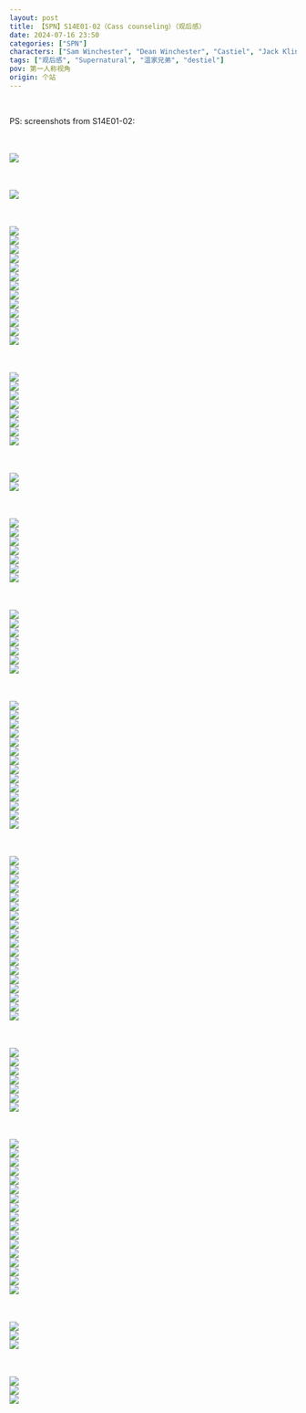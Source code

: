 ```yaml
---
layout: post
title: 【SPN】S14E01-02（Cass counseling）（观后感）
date: 2024-07-16 23:50
categories: ["SPN"]
characters: ["Sam Winchester", "Dean Winchester", "Castiel", "Jack Kline"]
tags: ["观后感", "Supernatural", "温家兄弟", "destiel"]
pov: 第一人称视角
origin: 个站
---
```


<br>

PS: screenshots from S14E01-02:

<br><br>
![](https://raw.githubusercontent.com/junesirius/junesirius.github.io/master/assets/images/SPN/S14/2024-07-16-SPN-1401-1.jpg)
<br>

<br><br>
![](https://raw.githubusercontent.com/junesirius/junesirius.github.io/master/assets/images/SPN/S14/2024-07-16-SPN-1401-2.jpg)
<br>

<br><br>
![](https://raw.githubusercontent.com/junesirius/junesirius.github.io/master/assets/images/SPN/S14/2024-07-16-SPN-1401-3.jpg)
<br>
![](https://raw.githubusercontent.com/junesirius/junesirius.github.io/master/assets/images/SPN/S14/2024-07-16-SPN-1401-4.jpg)
<br>
![](https://raw.githubusercontent.com/junesirius/junesirius.github.io/master/assets/images/SPN/S14/2024-07-16-SPN-1401-5.jpg)
<br>
![](https://raw.githubusercontent.com/junesirius/junesirius.github.io/master/assets/images/SPN/S14/2024-07-16-SPN-1401-6.jpg)
<br>
![](https://raw.githubusercontent.com/junesirius/junesirius.github.io/master/assets/images/SPN/S14/2024-07-16-SPN-1401-7.jpg)
<br>
![](https://raw.githubusercontent.com/junesirius/junesirius.github.io/master/assets/images/SPN/S14/2024-07-16-SPN-1401-8.jpg)
<br>
![](https://raw.githubusercontent.com/junesirius/junesirius.github.io/master/assets/images/SPN/S14/2024-07-16-SPN-1401-9.jpg)
<br>
![](https://raw.githubusercontent.com/junesirius/junesirius.github.io/master/assets/images/SPN/S14/2024-07-16-SPN-1401-10.jpg)
<br>
![](https://raw.githubusercontent.com/junesirius/junesirius.github.io/master/assets/images/SPN/S14/2024-07-16-SPN-1401-11.jpg)
<br>
![](https://raw.githubusercontent.com/junesirius/junesirius.github.io/master/assets/images/SPN/S14/2024-07-16-SPN-1401-12.jpg)
<br>
![](https://raw.githubusercontent.com/junesirius/junesirius.github.io/master/assets/images/SPN/S14/2024-07-16-SPN-1401-13.jpg)
<br>
![](https://raw.githubusercontent.com/junesirius/junesirius.github.io/master/assets/images/SPN/S14/2024-07-16-SPN-1401-14.jpg)
<br>
![](https://raw.githubusercontent.com/junesirius/junesirius.github.io/master/assets/images/SPN/S14/2024-07-16-SPN-1401-15.jpg)
<br>

<br><br>
![](https://raw.githubusercontent.com/junesirius/junesirius.github.io/master/assets/images/SPN/S14/2024-07-16-SPN-1401-16.jpg)
<br>
![](https://raw.githubusercontent.com/junesirius/junesirius.github.io/master/assets/images/SPN/S14/2024-07-16-SPN-1401-18.jpg)
<br>
![](https://raw.githubusercontent.com/junesirius/junesirius.github.io/master/assets/images/SPN/S14/2024-07-16-SPN-1401-19.jpg)
<br>
![](https://raw.githubusercontent.com/junesirius/junesirius.github.io/master/assets/images/SPN/S14/2024-07-16-SPN-1401-20.jpg)
<br>
![](https://raw.githubusercontent.com/junesirius/junesirius.github.io/master/assets/images/SPN/S14/2024-07-16-SPN-1401-21.jpg)
<br>
![](https://raw.githubusercontent.com/junesirius/junesirius.github.io/master/assets/images/SPN/S14/2024-07-16-SPN-1401-22.jpg)
<br>
![](https://raw.githubusercontent.com/junesirius/junesirius.github.io/master/assets/images/SPN/S14/2024-07-16-SPN-1401-23.jpg)
<br>
![](https://raw.githubusercontent.com/junesirius/junesirius.github.io/master/assets/images/SPN/S14/2024-07-16-SPN-1401-26.jpg)
<br>

<br><br>
![](https://raw.githubusercontent.com/junesirius/junesirius.github.io/master/assets/images/SPN/S14/2024-07-16-SPN-1401-24.jpg)
<br>
![](https://raw.githubusercontent.com/junesirius/junesirius.github.io/master/assets/images/SPN/S14/2024-07-16-SPN-1401-25.jpg)
<br>

<br><br>
![](https://raw.githubusercontent.com/junesirius/junesirius.github.io/master/assets/images/SPN/S14/2024-07-16-SPN-1401-27.jpg)
<br>
![](https://raw.githubusercontent.com/junesirius/junesirius.github.io/master/assets/images/SPN/S14/2024-07-16-SPN-1401-28.jpg)
<br>
![](https://raw.githubusercontent.com/junesirius/junesirius.github.io/master/assets/images/SPN/S14/2024-07-16-SPN-1401-29.jpg)
<br>
![](https://raw.githubusercontent.com/junesirius/junesirius.github.io/master/assets/images/SPN/S14/2024-07-16-SPN-1401-30.jpg)
<br>
![](https://raw.githubusercontent.com/junesirius/junesirius.github.io/master/assets/images/SPN/S14/2024-07-16-SPN-1401-31.jpg)
<br>
![](https://raw.githubusercontent.com/junesirius/junesirius.github.io/master/assets/images/SPN/S14/2024-07-16-SPN-1401-32.jpg)
<br>
![](https://raw.githubusercontent.com/junesirius/junesirius.github.io/master/assets/images/SPN/S14/2024-07-16-SPN-1401-33.jpg)
<br>

<br><br>
![](https://raw.githubusercontent.com/junesirius/junesirius.github.io/master/assets/images/SPN/S14/2024-07-16-SPN-1402-1.jpg)
<br>
![](https://raw.githubusercontent.com/junesirius/junesirius.github.io/master/assets/images/SPN/S14/2024-07-16-SPN-1402-2.jpg)
<br>
![](https://raw.githubusercontent.com/junesirius/junesirius.github.io/master/assets/images/SPN/S14/2024-07-16-SPN-1402-3.jpg)
<br>
![](https://raw.githubusercontent.com/junesirius/junesirius.github.io/master/assets/images/SPN/S14/2024-07-16-SPN-1402-4.jpg)
<br>
![](https://raw.githubusercontent.com/junesirius/junesirius.github.io/master/assets/images/SPN/S14/2024-07-16-SPN-1402-5.jpg)
<br>
![](https://raw.githubusercontent.com/junesirius/junesirius.github.io/master/assets/images/SPN/S14/2024-07-16-SPN-1402-6.jpg)
<br>
![](https://raw.githubusercontent.com/junesirius/junesirius.github.io/master/assets/images/SPN/S14/2024-07-16-SPN-1402-7.jpg)
<br>

<br><br>
![](https://raw.githubusercontent.com/junesirius/junesirius.github.io/master/assets/images/SPN/S14/2024-07-16-SPN-1402-8.jpg)
<br>
![](https://raw.githubusercontent.com/junesirius/junesirius.github.io/master/assets/images/SPN/S14/2024-07-16-SPN-1402-9.jpg)
<br>
![](https://raw.githubusercontent.com/junesirius/junesirius.github.io/master/assets/images/SPN/S14/2024-07-16-SPN-1402-10.jpg)
<br>
![](https://raw.githubusercontent.com/junesirius/junesirius.github.io/master/assets/images/SPN/S14/2024-07-16-SPN-1402-11.jpg)
<br>
![](https://raw.githubusercontent.com/junesirius/junesirius.github.io/master/assets/images/SPN/S14/2024-07-16-SPN-1402-12.jpg)
<br>
![](https://raw.githubusercontent.com/junesirius/junesirius.github.io/master/assets/images/SPN/S14/2024-07-16-SPN-1402-13.jpg)
<br>
![](https://raw.githubusercontent.com/junesirius/junesirius.github.io/master/assets/images/SPN/S14/2024-07-16-SPN-1402-14.jpg)
<br>
![](https://raw.githubusercontent.com/junesirius/junesirius.github.io/master/assets/images/SPN/S14/2024-07-16-SPN-1402-15.jpg)
<br>
![](https://raw.githubusercontent.com/junesirius/junesirius.github.io/master/assets/images/SPN/S14/2024-07-16-SPN-1402-16.jpg)
<br>
![](https://raw.githubusercontent.com/junesirius/junesirius.github.io/master/assets/images/SPN/S14/2024-07-16-SPN-1402-17.jpg)
<br>
![](https://raw.githubusercontent.com/junesirius/junesirius.github.io/master/assets/images/SPN/S14/2024-07-16-SPN-1402-18.jpg)
<br>
![](https://raw.githubusercontent.com/junesirius/junesirius.github.io/master/assets/images/SPN/S14/2024-07-16-SPN-1402-19.jpg)
<br>
![](https://raw.githubusercontent.com/junesirius/junesirius.github.io/master/assets/images/SPN/S14/2024-07-16-SPN-1402-20.jpg)
<br>
![](https://raw.githubusercontent.com/junesirius/junesirius.github.io/master/assets/images/SPN/S14/2024-07-16-SPN-1402-21.jpg)
<br>

<br><br>
![](https://raw.githubusercontent.com/junesirius/junesirius.github.io/master/assets/images/SPN/S14/2024-07-16-SPN-1402-23.jpg)
<br>
![](https://raw.githubusercontent.com/junesirius/junesirius.github.io/master/assets/images/SPN/S14/2024-07-16-SPN-1402-24.jpg)
<br>
![](https://raw.githubusercontent.com/junesirius/junesirius.github.io/master/assets/images/SPN/S14/2024-07-16-SPN-1402-25.jpg)
<br>
![](https://raw.githubusercontent.com/junesirius/junesirius.github.io/master/assets/images/SPN/S14/2024-07-16-SPN-1402-26.jpg)
<br>
![](https://raw.githubusercontent.com/junesirius/junesirius.github.io/master/assets/images/SPN/S14/2024-07-16-SPN-1402-27.jpg)
<br>
![](https://raw.githubusercontent.com/junesirius/junesirius.github.io/master/assets/images/SPN/S14/2024-07-16-SPN-1402-28.jpg)
<br>
![](https://raw.githubusercontent.com/junesirius/junesirius.github.io/master/assets/images/SPN/S14/2024-07-16-SPN-1402-29.jpg)
<br>
![](https://raw.githubusercontent.com/junesirius/junesirius.github.io/master/assets/images/SPN/S14/2024-07-16-SPN-1402-30.jpg)
<br>
![](https://raw.githubusercontent.com/junesirius/junesirius.github.io/master/assets/images/SPN/S14/2024-07-16-SPN-1402-31.jpg)
<br>
![](https://raw.githubusercontent.com/junesirius/junesirius.github.io/master/assets/images/SPN/S14/2024-07-16-SPN-1402-32.jpg)
<br>
![](https://raw.githubusercontent.com/junesirius/junesirius.github.io/master/assets/images/SPN/S14/2024-07-16-SPN-1402-33.jpg)
<br>
![](https://raw.githubusercontent.com/junesirius/junesirius.github.io/master/assets/images/SPN/S14/2024-07-16-SPN-1402-34.jpg)
<br>
![](https://raw.githubusercontent.com/junesirius/junesirius.github.io/master/assets/images/SPN/S14/2024-07-16-SPN-1402-35.jpg)
<br>
![](https://raw.githubusercontent.com/junesirius/junesirius.github.io/master/assets/images/SPN/S14/2024-07-16-SPN-1402-36.jpg)
<br>
![](https://raw.githubusercontent.com/junesirius/junesirius.github.io/master/assets/images/SPN/S14/2024-07-16-SPN-1402-37.jpg)
<br>
![](https://raw.githubusercontent.com/junesirius/junesirius.github.io/master/assets/images/SPN/S14/2024-07-16-SPN-1402-38.jpg)
<br>
![](https://raw.githubusercontent.com/junesirius/junesirius.github.io/master/assets/images/SPN/S14/2024-07-16-SPN-1402-39.jpg)
<br>
![](https://raw.githubusercontent.com/junesirius/junesirius.github.io/master/assets/images/SPN/S14/2024-07-16-SPN-1402-40.jpg)
<br>

<br><br>
![](https://raw.githubusercontent.com/junesirius/junesirius.github.io/master/assets/images/SPN/S14/2024-07-16-SPN-1402-41.jpg)
<br>
![](https://raw.githubusercontent.com/junesirius/junesirius.github.io/master/assets/images/SPN/S14/2024-07-16-SPN-1402-42.jpg)
<br>
![](https://raw.githubusercontent.com/junesirius/junesirius.github.io/master/assets/images/SPN/S14/2024-07-16-SPN-1402-43.jpg)
<br>
![](https://raw.githubusercontent.com/junesirius/junesirius.github.io/master/assets/images/SPN/S14/2024-07-16-SPN-1402-44.jpg)
<br>
![](https://raw.githubusercontent.com/junesirius/junesirius.github.io/master/assets/images/SPN/S14/2024-07-16-SPN-1402-45.jpg)
<br>
![](https://raw.githubusercontent.com/junesirius/junesirius.github.io/master/assets/images/SPN/S14/2024-07-16-SPN-1402-46.jpg)
<br>
![](https://raw.githubusercontent.com/junesirius/junesirius.github.io/master/assets/images/SPN/S14/2024-07-16-SPN-1402-47.jpg)
<br>

<br><br>
![](https://raw.githubusercontent.com/junesirius/junesirius.github.io/master/assets/images/SPN/S14/2024-07-16-SPN-1402-49.jpg)
<br>
![](https://raw.githubusercontent.com/junesirius/junesirius.github.io/master/assets/images/SPN/S14/2024-07-16-SPN-1402-50.jpg)
<br>
![](https://raw.githubusercontent.com/junesirius/junesirius.github.io/master/assets/images/SPN/S14/2024-07-16-SPN-1402-51.jpg)
<br>
![](https://raw.githubusercontent.com/junesirius/junesirius.github.io/master/assets/images/SPN/S14/2024-07-16-SPN-1402-52.jpg)
<br>
![](https://raw.githubusercontent.com/junesirius/junesirius.github.io/master/assets/images/SPN/S14/2024-07-16-SPN-1402-53.jpg)
<br>
![](https://raw.githubusercontent.com/junesirius/junesirius.github.io/master/assets/images/SPN/S14/2024-07-16-SPN-1402-54.jpg)
<br>
![](https://raw.githubusercontent.com/junesirius/junesirius.github.io/master/assets/images/SPN/S14/2024-07-16-SPN-1402-55.jpg)
<br>
![](https://raw.githubusercontent.com/junesirius/junesirius.github.io/master/assets/images/SPN/S14/2024-07-16-SPN-1402-56.jpg)
<br>
![](https://raw.githubusercontent.com/junesirius/junesirius.github.io/master/assets/images/SPN/S14/2024-07-16-SPN-1402-57.jpg)
<br>
![](https://raw.githubusercontent.com/junesirius/junesirius.github.io/master/assets/images/SPN/S14/2024-07-16-SPN-1402-58.jpg)
<br>
![](https://raw.githubusercontent.com/junesirius/junesirius.github.io/master/assets/images/SPN/S14/2024-07-16-SPN-1402-59.jpg)
<br>
![](https://raw.githubusercontent.com/junesirius/junesirius.github.io/master/assets/images/SPN/S14/2024-07-16-SPN-1402-60.jpg)
<br>
![](https://raw.githubusercontent.com/junesirius/junesirius.github.io/master/assets/images/SPN/S14/2024-07-16-SPN-1402-61.jpg)
<br>
![](https://raw.githubusercontent.com/junesirius/junesirius.github.io/master/assets/images/SPN/S14/2024-07-16-SPN-1402-62.jpg)
<br>
![](https://raw.githubusercontent.com/junesirius/junesirius.github.io/master/assets/images/SPN/S14/2024-07-16-SPN-1402-63.jpg)
<br>
![](https://raw.githubusercontent.com/junesirius/junesirius.github.io/master/assets/images/SPN/S14/2024-07-16-SPN-1402-64.jpg)
<br>
![](https://raw.githubusercontent.com/junesirius/junesirius.github.io/master/assets/images/SPN/S14/2024-07-16-SPN-1402-65.jpg)
<br>

<br><br>
![](https://raw.githubusercontent.com/junesirius/junesirius.github.io/master/assets/images/SPN/S14/2024-07-16-SPN-1401-17.jpg)
<br>
![](https://raw.githubusercontent.com/junesirius/junesirius.github.io/master/assets/images/SPN/S14/2024-07-16-SPN-1402-22.jpg)
<br>
![](https://raw.githubusercontent.com/junesirius/junesirius.github.io/master/assets/images/SPN/S14/2024-07-16-SPN-1402-48.jpg)
<br>

<br><br>
![](https://raw.githubusercontent.com/junesirius/junesirius.github.io/master/assets/images/SPN/S14/2024-07-16-SPN-1402-66.jpg)
<br>
![](https://raw.githubusercontent.com/junesirius/junesirius.github.io/master/assets/images/SPN/S14/2024-07-16-SPN-1402-67.jpg)
<br>
![](https://raw.githubusercontent.com/junesirius/junesirius.github.io/master/assets/images/SPN/S14/2024-07-16-SPN-1402-68.jpg)
<br>
